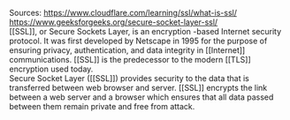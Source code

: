 Sources:
https://www.cloudflare.com/learning/ssl/what-is-ssl/
https://www.geeksforgeeks.org/secure-socket-layer-ssl/
\
[[SSL]], or Secure Sockets Layer, is an encryption -based Internet security protocol. It was first developed by Netscape in 1995 for the purpose of ensuring privacy, authentication, and data integrity in [[Internet]] communications. [[SSL]] is the predecessor to the modern [[TLS]] encryption used today.
\
Secure Socket Layer ([[SSL]]) provides security to the data that is transferred between web browser and server. [[SSL]] encrypts the link between a web server and a browser which ensures that all data passed between them remain private and free from attack.
